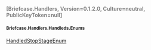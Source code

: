 <h4 style='color: gray;margin:0; padding:0;'> [Briefcase.Handlers, Version=0.1.2.0, Culture=neutral, PublicKeyToken=null]</h4>

#### <small>Briefcase.Handlers.Handleds.Enums</small>


[HandledStopStageEnum](../Type/HandledStopStageEnum.md)